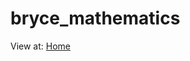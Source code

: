 # bryce_mathematics

View at: [Home](https://zac-j-harris.github.io/test_web_pages/pages/problems.html)
<!--- <a href="https://codepen.io/zac-j-harris/full/ZEBOjMB" target="_blank" rel="noopener noreferrer">htmlpreview</a>
<!---(https://htmlpreview.github.io/?https://github.com/zac-j-harris/particles-animation/blob/master/src/index.html)-->
